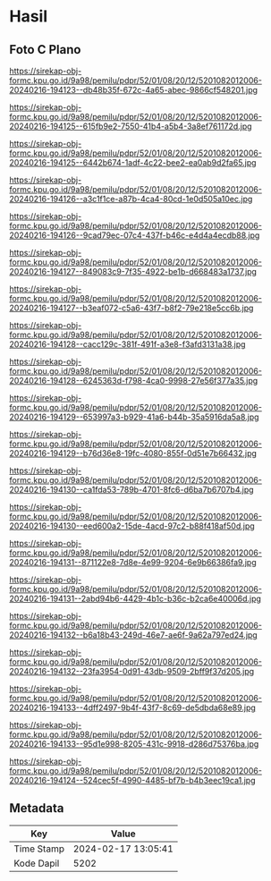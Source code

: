 # Hasil

## Foto C Plano

https://sirekap-obj-formc.kpu.go.id/9a98/pemilu/pdpr/52/01/08/20/12/5201082012006-20240216-194123--db48b35f-672c-4a65-abec-9866cf548201.jpg

https://sirekap-obj-formc.kpu.go.id/9a98/pemilu/pdpr/52/01/08/20/12/5201082012006-20240216-194125--615fb9e2-7550-41b4-a5b4-3a8ef761172d.jpg

https://sirekap-obj-formc.kpu.go.id/9a98/pemilu/pdpr/52/01/08/20/12/5201082012006-20240216-194125--6442b674-1adf-4c22-bee2-ea0ab9d2fa65.jpg

https://sirekap-obj-formc.kpu.go.id/9a98/pemilu/pdpr/52/01/08/20/12/5201082012006-20240216-194126--a3c1f1ce-a87b-4ca4-80cd-1e0d505a10ec.jpg

https://sirekap-obj-formc.kpu.go.id/9a98/pemilu/pdpr/52/01/08/20/12/5201082012006-20240216-194126--9cad79ec-07c4-437f-b46c-e4d4a4ecdb88.jpg

https://sirekap-obj-formc.kpu.go.id/9a98/pemilu/pdpr/52/01/08/20/12/5201082012006-20240216-194127--849083c9-7f35-4922-be1b-d668483a1737.jpg

https://sirekap-obj-formc.kpu.go.id/9a98/pemilu/pdpr/52/01/08/20/12/5201082012006-20240216-194127--b3eaf072-c5a6-43f7-b8f2-79e218e5cc6b.jpg

https://sirekap-obj-formc.kpu.go.id/9a98/pemilu/pdpr/52/01/08/20/12/5201082012006-20240216-194128--cacc129c-381f-491f-a3e8-f3afd3131a38.jpg

https://sirekap-obj-formc.kpu.go.id/9a98/pemilu/pdpr/52/01/08/20/12/5201082012006-20240216-194128--6245363d-f798-4ca0-9998-27e56f377a35.jpg

https://sirekap-obj-formc.kpu.go.id/9a98/pemilu/pdpr/52/01/08/20/12/5201082012006-20240216-194129--653997a3-b929-41a6-b44b-35a5916da5a8.jpg

https://sirekap-obj-formc.kpu.go.id/9a98/pemilu/pdpr/52/01/08/20/12/5201082012006-20240216-194129--b76d36e8-19fc-4080-855f-0d51e7b66432.jpg

https://sirekap-obj-formc.kpu.go.id/9a98/pemilu/pdpr/52/01/08/20/12/5201082012006-20240216-194130--ca1fda53-789b-4701-8fc6-d6ba7b6707b4.jpg

https://sirekap-obj-formc.kpu.go.id/9a98/pemilu/pdpr/52/01/08/20/12/5201082012006-20240216-194130--eed600a2-15de-4acd-97c2-b88f418af50d.jpg

https://sirekap-obj-formc.kpu.go.id/9a98/pemilu/pdpr/52/01/08/20/12/5201082012006-20240216-194131--871122e8-7d8e-4e99-9204-6e9b66386fa9.jpg

https://sirekap-obj-formc.kpu.go.id/9a98/pemilu/pdpr/52/01/08/20/12/5201082012006-20240216-194131--2abd94b6-4429-4b1c-b36c-b2ca6e40006d.jpg

https://sirekap-obj-formc.kpu.go.id/9a98/pemilu/pdpr/52/01/08/20/12/5201082012006-20240216-194132--b6a18b43-249d-46e7-ae6f-9a62a797ed24.jpg

https://sirekap-obj-formc.kpu.go.id/9a98/pemilu/pdpr/52/01/08/20/12/5201082012006-20240216-194132--23fa3954-0d91-43db-9509-2bff9f37d205.jpg

https://sirekap-obj-formc.kpu.go.id/9a98/pemilu/pdpr/52/01/08/20/12/5201082012006-20240216-194133--4dff2497-9b4f-43f7-8c69-de5dbda68e89.jpg

https://sirekap-obj-formc.kpu.go.id/9a98/pemilu/pdpr/52/01/08/20/12/5201082012006-20240216-194133--95d1e998-8205-431c-9918-d286d75376ba.jpg

https://sirekap-obj-formc.kpu.go.id/9a98/pemilu/pdpr/52/01/08/20/12/5201082012006-20240216-194124--524cec5f-4990-4485-bf7b-b4b3eec19ca1.jpg


## Metadata

| Key        | Value               |
| ---------- | ------------------- |
| Time Stamp | 2024-02-17 13:05:41 |
| Kode Dapil | 5202                |




